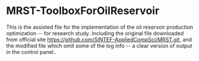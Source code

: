 # MRST-ToolboxForOilReservoir
This is the assisted file for the implementation of the oil reservoir production optimization -- for research study. Including the original file downloaded from official site https://github.com/SINTEF-AppliedCompSci/MRST.git, and the modified file which omit some of the log info -- a clear version of output in the control panel..
